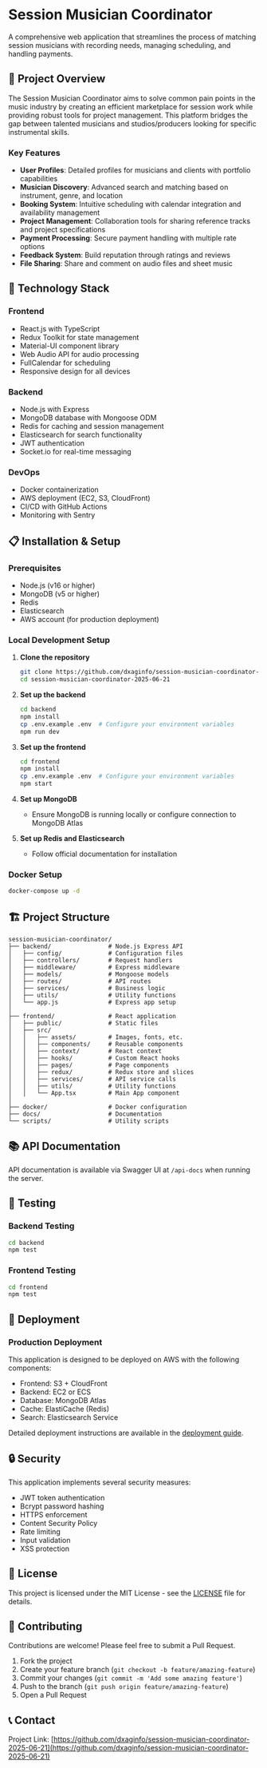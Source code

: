 # Session Musician Coordinator

A comprehensive web application that streamlines the process of matching session musicians with recording needs, managing scheduling, and handling payments.

## 🎵 Project Overview

The Session Musician Coordinator aims to solve common pain points in the music industry by creating an efficient marketplace for session work while providing robust tools for project management. This platform bridges the gap between talented musicians and studios/producers looking for specific instrumental skills.

### Key Features

- **User Profiles**: Detailed profiles for musicians and clients with portfolio capabilities
- **Musician Discovery**: Advanced search and matching based on instrument, genre, and location
- **Booking System**: Intuitive scheduling with calendar integration and availability management
- **Project Management**: Collaboration tools for sharing reference tracks and project specifications
- **Payment Processing**: Secure payment handling with multiple rate options
- **Feedback System**: Build reputation through ratings and reviews
- **File Sharing**: Share and comment on audio files and sheet music

## 🚀 Technology Stack

### Frontend
- React.js with TypeScript
- Redux Toolkit for state management
- Material-UI component library
- Web Audio API for audio processing
- FullCalendar for scheduling
- Responsive design for all devices

### Backend
- Node.js with Express
- MongoDB database with Mongoose ODM
- Redis for caching and session management
- Elasticsearch for search functionality
- JWT authentication
- Socket.io for real-time messaging

### DevOps
- Docker containerization
- AWS deployment (EC2, S3, CloudFront)
- CI/CD with GitHub Actions
- Monitoring with Sentry

## 📋 Installation & Setup

### Prerequisites
- Node.js (v16 or higher)
- MongoDB (v5 or higher)
- Redis
- Elasticsearch
- AWS account (for production deployment)

### Local Development Setup

1. **Clone the repository**
   ```bash
   git clone https://github.com/dxaginfo/session-musician-coordinator-2025-06-21.git
   cd session-musician-coordinator-2025-06-21
   ```

2. **Set up the backend**
   ```bash
   cd backend
   npm install
   cp .env.example .env  # Configure your environment variables
   npm run dev
   ```

3. **Set up the frontend**
   ```bash
   cd frontend
   npm install
   cp .env.example .env  # Configure your environment variables
   npm start
   ```

4. **Set up MongoDB**
   - Ensure MongoDB is running locally or configure connection to MongoDB Atlas

5. **Set up Redis and Elasticsearch**
   - Follow official documentation for installation

### Docker Setup

```bash
docker-compose up -d
```

## 🏗️ Project Structure

```
session-musician-coordinator/
├── backend/                # Node.js Express API
│   ├── config/             # Configuration files
│   ├── controllers/        # Request handlers
│   ├── middleware/         # Express middleware
│   ├── models/             # Mongoose models
│   ├── routes/             # API routes
│   ├── services/           # Business logic
│   ├── utils/              # Utility functions
│   └── app.js              # Express app setup
│
├── frontend/               # React application
│   ├── public/             # Static files
│   ├── src/
│   │   ├── assets/         # Images, fonts, etc.
│   │   ├── components/     # Reusable components
│   │   ├── context/        # React context
│   │   ├── hooks/          # Custom React hooks
│   │   ├── pages/          # Page components
│   │   ├── redux/          # Redux store and slices
│   │   ├── services/       # API service calls
│   │   ├── utils/          # Utility functions
│   │   └── App.tsx         # Main App component
│
├── docker/                 # Docker configuration
├── docs/                   # Documentation
└── scripts/                # Utility scripts
```

## 📚 API Documentation

API documentation is available via Swagger UI at `/api-docs` when running the server.

## 🧪 Testing

### Backend Testing
```bash
cd backend
npm test
```

### Frontend Testing
```bash
cd frontend
npm test
```

## 🚢 Deployment

### Production Deployment
This application is designed to be deployed on AWS with the following components:
- Frontend: S3 + CloudFront
- Backend: EC2 or ECS
- Database: MongoDB Atlas
- Cache: ElastiCache (Redis)
- Search: Elasticsearch Service

Detailed deployment instructions are available in the [deployment guide](./docs/deployment.md).

## 🔒 Security

This application implements several security measures:
- JWT token authentication
- Bcrypt password hashing
- HTTPS enforcement
- Content Security Policy
- Rate limiting
- Input validation
- XSS protection

## 📝 License

This project is licensed under the MIT License - see the [LICENSE](LICENSE) file for details.

## 👥 Contributing

Contributions are welcome! Please feel free to submit a Pull Request.

1. Fork the project
2. Create your feature branch (`git checkout -b feature/amazing-feature`)
3. Commit your changes (`git commit -m 'Add some amazing feature'`)
4. Push to the branch (`git push origin feature/amazing-feature`)
5. Open a Pull Request

## 📞 Contact

Project Link: [https://github.com/dxaginfo/session-musician-coordinator-2025-06-21](https://github.com/dxaginfo/session-musician-coordinator-2025-06-21)
